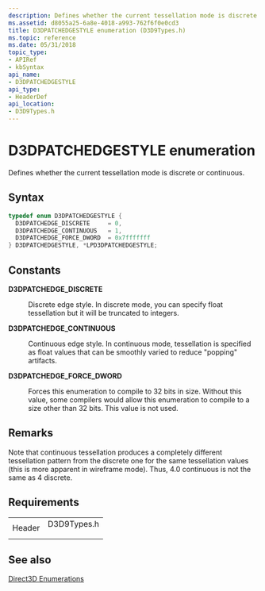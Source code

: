 ```yaml
---
description: Defines whether the current tessellation mode is discrete or continuous.
ms.assetid: d8055a25-6a8e-4018-a993-762f6f0e0cd3
title: D3DPATCHEDGESTYLE enumeration (D3D9Types.h)
ms.topic: reference
ms.date: 05/31/2018
topic_type: 
- APIRef
- kbSyntax
api_name: 
- D3DPATCHEDGESTYLE
api_type: 
- HeaderDef
api_location: 
- D3D9Types.h
---
```


# D3DPATCHEDGESTYLE enumeration

Defines whether the current tessellation mode is discrete or continuous.

## Syntax


```C++
typedef enum D3DPATCHEDGESTYLE { 
  D3DPATCHEDGE_DISCRETE     = 0,
  D3DPATCHEDGE_CONTINUOUS   = 1,
  D3DPATCHEDGE_FORCE_DWORD  = 0x7fffffff
} D3DPATCHEDGESTYLE, *LPD3DPATCHEDGESTYLE;
```



## Constants

<dl> <dt>

<span id="D3DPATCHEDGE_DISCRETE"></span><span id="d3dpatchedge_discrete"></span>**D3DPATCHEDGE\_DISCRETE**
</dt> <dd>

Discrete edge style. In discrete mode, you can specify float tessellation but it will be truncated to integers.

</dd> <dt>

<span id="D3DPATCHEDGE_CONTINUOUS"></span><span id="d3dpatchedge_continuous"></span>**D3DPATCHEDGE\_CONTINUOUS**
</dt> <dd>

Continuous edge style. In continuous mode, tessellation is specified as float values that can be smoothly varied to reduce "popping" artifacts.

</dd> <dt>

<span id="D3DPATCHEDGE_FORCE_DWORD"></span><span id="d3dpatchedge_force_dword"></span>**D3DPATCHEDGE\_FORCE\_DWORD**
</dt> <dd>

Forces this enumeration to compile to 32 bits in size. Without this value, some compilers would allow this enumeration to compile to a size other than 32 bits. This value is not used.

</dd> </dl>

## Remarks

Note that continuous tessellation produces a completely different tessellation pattern from the discrete one for the same tessellation values (this is more apparent in wireframe mode). Thus, 4.0 continuous is not the same as 4 discrete.

## Requirements



|                   |                                                                                        |
|-------------------|----------------------------------------------------------------------------------------|
| Header<br/> | <dl> <dt>D3D9Types.h</dt> </dl> |



## See also

<dl> <dt>

[Direct3D Enumerations](dx9-graphics-reference-d3d-enums.md)
</dt> </dl>

 

 





